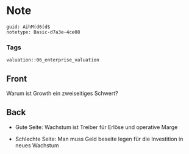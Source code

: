 # Note
```
guid: AihM(d6(d$
notetype: Basic-d7a3e-4ce08
```

### Tags
```
valuation::06_enterprise_valuation
```

## Front
<p>Warum ist Growth ein zweiseitiges Schwert?

## Back
<ul style= 
"font-weight:400;letter-spacing:normal;text-indent:0px;text-transform:none;white-space:normal;word-spacing:0px">
  <li>
    <p><span>Gute Seite: Wachstum ist Treiber für Erlöse und
    operative Marge</span>
  <li>
    <p><span>Schlechte Seite: Man muss Geld beseite legen für die
    Investition in neues Wachstum</span>
</ul>
